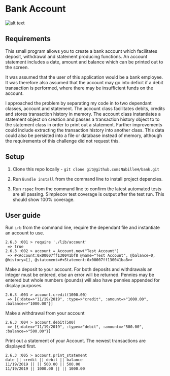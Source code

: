 # Bank Account

![alt text](https://encrypted-tbn0.gstatic.com/images?q=tbn:ANd9GcSVLQDeQISvkW3Cm2Q_olv_qa6kHOVNpXhvRSvLJJSUiwFm8-yJtA&s)

## Requirements

This small program allows you to create a bank account which facilitates deposit, withdrawal and statement producing functions. An account statement includes a date, amount and balance which can be printed out to the screen.

It was assumed that the user of this application would be a bank employee. It was therefore also assumed that the account may go into deficit if a debit transaction is performed, where there may be insufficient funds on the account.

I approached the problem by separating my code in to two dependant classes, account and statement. The account class facilitates debits, credits and stores transaction history in memory. The account class instantiates a statement object on creation and passes a transaction history object to to the statement class in order to print out a statement. Further improvements could include extracting the transaction history into another class. This data could also be persisted into a file or database instead of memory, although the requirements of this challenge did not request this.

## Setup

 1. Clone this repo locally -
 ```git clone git@github.com:NabilleH/bank.git```

 2. Run ```Bundle install``` from the command line to install project depencies.

 3. Run ```rspec``` from the command line to confirm the latest automated tests are all passing. Simplecov test coverage is output after the test run. This should show 100% coverage.

## User guide

Run ```irb``` from the command line, require the dependant file and instantiate an account to use.

```
2.6.3 :001 > require './lib/account'
 => true
2.6.3 :002 > account = Account.new("Test Account")
 => #<Account:0x00007ff130041bf8 @name="Test Account", @balance=0, @history=[], @statement=#<Statement:0x00007ff130041ba8>>
```
Make a deposit to your account. For both deposits and withdrawals an integer must be entered, else an error will be returned. Pennies may be entered but whole numbers (pounds) will also have pennies appended for display purposes.
```
2.6.3 :003 > account.credit(1000.00)
 => [{:date=>"11/19/2019", :type=>"credit", :amount=>"1000.00", :balance=>"1000.00"}]
 ```
Make a withdrawal from your account
```
2.6.3 :004 > account.debit(500)
 => [{:date=>"11/19/2019", :type=>"debit", :amount=>"500.00", :balance=>"500.00"}]
 ```
Print out a statement of your Account. The newest transactions are displayed first.
```
2.6.3 :005 > account.print_statement
date || credit || debit || balance
11/19/2019 || || 500.00 || 500.00
11/19/2019 || 1000.00 || || 1000.00
```
